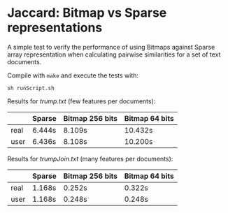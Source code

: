 # Jaccard: Bitmap vs Sparse representations

A simple test to verify the performance of using Bitmaps against Sparse array representation when calculating pairwise similarities for a set of text documents.

Compile with `make` and execute the tests with:

`sh runScript.sh`

Results for *trump.txt* (few features per documents):

| | Sparse | Bitmap 256 bits | Bitmap 64 bits |
|---|---|---|---|
|real | 6.444s | 8.109s | 10.432s |
| user | 6.436s | 8.108s | 10.200s |

Results for *trumpJoin.txt* (many features per documents):

| | Sparse | Bitmap 256 bits | Bitmap 64 bits
|---|---|---|---|
|real | 1.168s | 0.252s |  0.322s
| user | 1.168s | 0.248s | 0.248s
